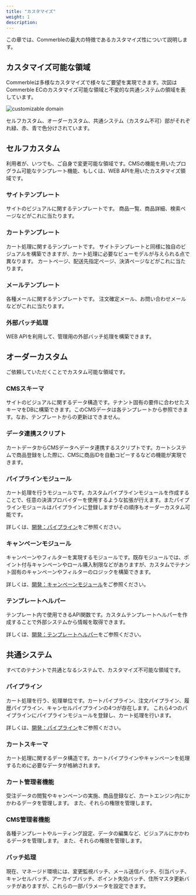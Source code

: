 ```yaml
---
title: "カスタマイズ"
weight: 1
description: 
---
```


この章では、Commerbleの最大の特徴であるカスタマイズ性について説明します。

## カスタマイズ可能な領域

Commerbleは多様なカスタマイズで様々なご要望を実現できます。次図はCommerble ECのカスタマイズ可能な領域と不変的な共通システムの領域を表しています。

![customizable domain](customizable_domains.jpg)

セルフカスタム、オーダーカスタム、共通システム（カスタム不可）部がそれぞれ緑、赤、青で色分けされています。

## セルフカスタム

利用者が、いつでも、ご自身で変更可能な領域です。CMSの機能を用いたプログラム可能なテンプレート機能、もしくは、WEB APIを用いたカスタマイズ領域です。

### サイトテンプレート
サイトのビジュアルに関するテンプレートです。 商品一覧、商品詳細、検索ページなどがこれに当たります。

### カートテンプレート
カート処理に関するテンプレートです。 サイトテンプレートと同様に独自のビジュアルを構築できますが、カート処理に必要なビューモデルが与えられる点で異なります。 カートページ、配送先指定ページ、決済ページなどがこれに当たります。

### メールテンプレート
各種メールに関するテンプレートです。 注文確定メール、お問い合わせメールなどがこれに当たります。

### 外部バッチ処理
WEB APIを利用して、管理用の外部バッチ処理を構築できます。

## オーダーカスタム

ご依頼していただくことでカスタム可能な領域です。

### CMSスキーマ
サイトのビジュアルに関するデータ構造です。テナント固有の要件に合わせたスキーマをDBに構築できます。このCMSデータは各テンプレートから参照できます。なお、テンプレートからの更新はできません。

### データ連携スクリプト

カートデータからCMSデータへデータ連携するスクリプトです。カートシステムで商品登録をした際に、CMSに商品IDを自動コピーするなどの機能が実現できます。

### パイプラインモジュール
カート処理を行うモジュールです。カスタムパイプラインモジュールを作成することで、任意の決済プロバイダーを使用するような拡張が行えます。またパイプラインモジュールはパイプラインに登録しますがその順序もオーダーカスタム可能です。

詳しくは、[開発：パイプライン]をご参照ください。

### キャンペーンモジュール
キャンペーンやフィルターを実現するモジュールです。既存モジュールでは、ポイント付与キャンペーンやロール購入制限などがありますが、カスタムでテナント固有のキャンペーンやフィルターのロジックを構築できます。

詳しくは、[開発：キャンペーンモジュール]をご参照ください。

### テンプレートヘルパー
テンプレート内で使用できるAPI関数です。カスタムテンプレートヘルパーを作成することで外部システムから情報を取得できます。

詳しくは、[開発：テンプレートヘルパー]をご参照ください。

## 共通システム

すべてのテナントで共通となるシステムで、カスタマイズ不可能な領域です。

### パイプライン
カート処理を行う、処理単位です。カートパイプライン、注文パイプライン、履歴パイプライン、キャンセルパイプラインの4つが存在します。
これら4つのパイプラインにパイプラインモジュールを登録し、カート処理を行います。

詳しくは、[開発：パイプライン]をご参照ください。

### カートスキーマ
カート処理に関するデータ構造です。カートパイプラインやキャンペーンを処理するために必要なデータが格納されます。

### カート管理者機能
受注データの閲覧やキャンペーンの実施、商品登録など、カートエンジン内にかかわるデータを管理します。 また、それらの権限を管理します。

### CMS管理者機能
各種テンプレートやルーティング設定、データの編集など、ビジュアルにかかわるデータを管理します。 また、それらの権限を管理します。

### バッチ処理
現在、マネージド環境には、変更監視バッチ、メール送信バッチ、引当バッチ、キャンセルバッチ、アーカイブバッチ、ポイント失効バッチ、住所マスタ更新バッチがありますが、これらの一部パラメータを設定できます。


[開発：パイプライン]: ../../development/pipeline/ "パイプライン"
[開発：パイプラインモジュール]: ../../development/pipeline/#パイプラインモジュール "パイプラインモジュール"
[標準パイプラインモジュール]: ../../development/pipeline/#標準パイプラインモジュール "標準パイプラインモジュール"
[開発：キャンペーンモジュール]: ../../development/campaign/ "キャンペーンモジュール"
[開発：テンプレートヘルパー]: ../../development/template-helper/ "テンプレートヘルパー"